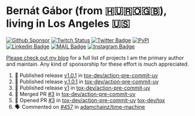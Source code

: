# Bernát Gábor (from 🇭🇺🇷🇴🇬🇧), living in Los Angeles 🇺🇸

[![Github Sponsor](https://img.shields.io/static/v1?label=Sponsor&message=%E2%9D%A4&logo=GitHub&link=https://github.com/sponsors/gaborbernat&style=flat-square)](https://github.com/sponsors/gaborbernat)
[![Twitch Status](https://img.shields.io/twitch/status/gaborbernat?style=flat-square)](https://www.twitch.tv/gaborbernat)
[![Twitter Badge](https://img.shields.io/badge/-@gjbernat-1ca0f1?style=flat-square&labelColor=1ca0f1&logo=twitter&logoColor=white&link=https://twitter.com/gjbernat)](https://twitter.com/gjbernat)
[![PyPI](https://img.shields.io/badge/-gaborbernat-0073b7?style=flat-square&logo=Python&logoColor=white&link=https://pypi.org/user/gaborbernat/)](https://pypi.org/user/gaborbernat/)
[![Linkedin Badge](https://img.shields.io/badge/-gaborbernat-blue?style=flat-square&logo=Linkedin&logoColor=white&link=https://www.linkedin.com/in/gaborbernat/)](https://www.linkedin.com/in/gaborbernat/)
[![MAIL Badge](https://img.shields.io/badge/-gaborjbernat@gmail.com-c14438?style=flat-square&logo=Gmail&logoColor=white&link=mailto:gaborjbernat@gmail.com)](mailto:gaborjbernat@gmail.com)
[![Instagram Badge](https://img.shields.io/badge/-@gabor__bernat-845EC2?style=flat-square&labelColor=white&logo=Instagram&link=https://instagram.com/gabor_bernat/)](https://instagram.com/gabor_bernat)

[Please check out my blog](https://bernat.tech/about/) for a full list of projects I am the primary author and maintain.
Any kind of sponsorship for these effort is much appreciated.

<!--START_SECTION:activity-->

1. 🚀 Published release [v1.0.1](https://github.com/tox-dev/action-pre-commit-uv/releases/tag/v1.0.1) in [tox-dev/action-pre-commit-uv](https://github.com/tox-dev/action-pre-commit-uv)
2. 🚀 Published release [v.1.0.1](https://github.com/tox-dev/action-pre-commit-uv/releases/tag/v.1.0.1) in [tox-dev/action-pre-commit-uv](https://github.com/tox-dev/action-pre-commit-uv)
3. 🚀 Published release [v1](https://github.com/tox-dev/action-pre-commit-uv/releases/tag/v1) in [tox-dev/action-pre-commit-uv](https://github.com/tox-dev/action-pre-commit-uv)
4. 🎉 Merged PR [#3](https://github.com/tox-dev/action-pre-commit-uv/pull/3) in [tox-dev/action-pre-commit-uv](https://github.com/tox-dev/action-pre-commit-uv)
5. 💪 Opened PR [#3](https://github.com/tox-dev/action-pre-commit-uv/pull/3) in [tox-dev/action-pre-commit-uv](https://github.com/tox-dev/action-pre-commit-uv)
   [tox-dev/tox](https://github.com/tox-dev/tox)
5. 🗣 Commented on [#457](https://github.com/adamchainz/time-machine/pull/457#issuecomment-2197730644) in
[adamchainz/time-machine](https://github.com/adamchainz/time-machine)
<!--END_SECTION:activity-->
